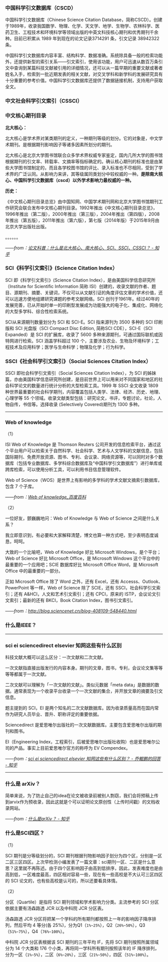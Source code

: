 ### 中国科学引文数据库（CSCD）

中国科学引文数据库（Chinese Science Citation Database，简称CSCD）。创建于1989年，收录我国数学、物理、化学、天文学、地学、生物学、农林科学、医药卫生、工程技术和环境科学等领域出版的中英文科技核心期刊和优秀期刊千余种。目前已积累从 1989 年到现在的论文记录3714291 条，引文记录 38942322条。

中国科学引文数据库内容丰富、结构科学、数据准确。系统除具备一般的检索功能外，还提供新型的索引关系——引文索引，使用该功能，用户可迅速从数百万条引文中查询到某篇科技文献被引用的详细情况，还可以从一篇早期的重要文献或著者姓名入手，检索到一批近期发表的相关文献，对交叉学科和新学科的发展研究具有十分重要的参考价值。中国科学引文数据库还提供了数据链接机制，支持用户获取全文。





### 中文社会科学引文索引（CSSCI）





### 中文核心期刊目录

**北大核心：**

北大核心是学术界对某类期刊的定义，一种期刊等级的划分。它的对象是，中文学术期刊。是根据期刊影响因子等诸多因素所划分的期刊。

北大核心是北京大学图书馆联合众多学术界权威专家鉴定，国内几所大学的图书馆根据期刊的引文率、转载率、文摘率等指标确定的。确认核心期刊的标准也是由某些大学图书馆制定的，而且各学校图书馆的评比、录入标准也不尽相同，受到了学术界的广泛认同。从影响力来讲，其等级属同类划分中较权威的一种。**是除南大核心、中国科学引文数据库（cscd）以外学术影响力最权威的一种。**

**历史：**

《中文核心期刊目录总览》由中国知网、中国学术期刊网和北京大学图书馆期刊工作研究会联合发布中文核心期刊目录。1992年推出《中文核心期刊目录总览》，1996年推出（第二版），2000年推出（第三版），2004年推出（第四版），2008年推出（第五版），2011年推出（第六版），第七版（2014年版）于2015年9月由北京大学出版社出版。

。。。。。。

*——from：[论文科普：什么是北大核心、南大核心、SCI、SSCI、CSSCI？ - 知乎](https://zhuanlan.zhihu.com/p/37187773)* 





### SCI《科学引文索引》(Science Citation Index）

SCI 即《科学引文索引》(Science Citation Index），是由美国科学信息研究所（Institute for Scientific Information 简称 ISI）创建的，收录文献的作者、题目、源期刊、摘要、关键词，不仅可以从文献引证的角度评估文章的学术价值，还可以迅速方便地组建研究课题的参考文献网络。SCI 创刊于1961年。经过40年的发展完善，已从开始时单一的印刷型发展成为功能强大的电子化、集成化、网络化的大型多学科、综合性检索系统。

SCI从来源期刊数量划分为 SCI 和 SCI-E。SCI 指来源刊为 3500 多种的 SCI 印刷版和 SCI 光盘版（SCI Compact Disc Edition, 简称SCI CDE），SCI-E（SCI Expanded）是 SCI 的扩展库，收录了 5600 多种来源期刊，可通过国际联机或因特网进行检索。SCI 涵盖学科超过 100 个，主要涉及农业、生物及环境科学；工程技术及应用科学；医学与生命科学；物理及化学；行为科学。

### SSCI《社会科学引文索引》（Social Sciences Citation Index）

SSCI 即社会科学引文索引（Social Sciences Citation Index），为 SCI 的姊妹篇，亦由美国科学信息研究所创建，是目前世界上可以用来对不同国家和地区的社会科学论文的数量进行统计分析的大型检索工具。1999 年 SSCI 全文收录 1809 种世界最重要的社会科学期刊，内容覆盖包括人类学、法律、经济、历史、地理、心理学等 55 个领域。收录文献类型包括：研究论文，书评，专题讨论，社论，人物自传，书信等。选择收录 (Selectively Covered)期刊为 1300 多种。



---

### Web of knowledge

（1）

ISI Web of Knowledge 是 Thomson Reuters 公司开发的信息检索平台，通过这个平台用户可以检索关于自然科学、社会科学、艺术与人文学科的文献信息，包括国际期刊、免费开放资源、图书、专利、会议录、网络资源等，可以同时对多个数据库（包括专业数据库、多学科综合数据库及“中国科学引文数据库”）进行单库或跨库检索，可以使用分析工具，可以利用书目信息管理软件。

Web of Science（WOS）是世界上有影响的多学科的学术文献文摘索引数据库，包含 7 个子库。

*——from：[Web of knowledge_百度百科](https://baike.baidu.com/item/Web%20of%20Knowledge)*

（2）

 一位好友，颤巍巍地问：Web of Knowledge 与 Web of Science 之间是什么关系？

我立即意识到，有必要和大家解释清楚，博文也算一种方式吧，至少表明态度诚恳，呵呵。

大致的一个比喻吧，Web of Knowledge 好比 Microsoft Windows，是个平台；Web of Science 好比 Microsoft Office，是 Microsoft Windows 这个平台中的最重要的一个应用吧；SCIE 数据库好比 Microsoft Office Word，是 Microsoft Office 中的最重要的一部分。

正如 Microsoft Office 除了 Word 之外，还有 Excel，还有 Accesss、Outlook、PowerPoint 等一样，Web of Science 除了 SCIE，还有 SSCI，社会科学引文索引；还有 A&HCI，人文和艺术引文索引；还有 CPCI，原来的 ISTP，会议论文引文索引；最新的还有 BKCI，Book Citation Index，图书引文索引。

*——from：http://blog.sciencenet.cn/blog-408109-548440.html*



### 什么是IEEE？







---

### sci ei sciencedirect elsevier 知网这些有什么区别

科技文献大概可以这么区分：一次文献和二次文献。

一次文献指直接出版发行的内容本身。期刊的文章，图书，专利，会议论文集等等等等都属于一次文献。

二次文献可以理解为「一次文献的文献」。类似元数据「meta data」是数据的数据。通常表现为一个收录平台收录一个一次文献的集合，并开放文章的摘要及引文信息。

题主提到的 SCI，EI 是两个知名的二次文献数据库。因为收录质量高而在国内常作为研究人员毕业、晋升、职称评定的重要依据。

Sciencedirect 是爱思唯尔出版社的一次文献数据库。主要包含爱思唯尔出版的期刊和图书。

EI（Engineering Index，工程索引，后被爱思唯尔出版社收购）也是爱思唯尔公司的产品。事实上目前爱思唯尔官方的称呼为 EV Compendex。

*——from：[sci ei sciencedirect elsevier 知网这些有什么区别？ - 乔鲲鹏的回答 - 知乎](https://www.zhihu.com/question/26566135/answer/48727223)* 



---



### 什么是 arXiv？

简单来说，为了防止自己的idea在论文被收录前被别人剽窃，我们会将预稿上传到arvix作为预收录，因此这就是个可以证明论文原创性（上传时间戳）的文档收录网站。

*——from：[什么是arXiv？ - 知乎](https://www.zhihu.com/question/31864895)* 



### 什么是SCI四区？

（1）

SCI 期刊是分等级划分的，SCI 期刊根据刊物影响因子划分为四个区，分别是一区二区三区四区。上次早检测小编发表了一篇文章：sci期刊一区、二区是什么意思？这里就不再陈述。由于四个区影响因子由高到低排序，因此，发表难度也是由高到低，一区难度最高，四区相对容易一些，现在有一些高校是不大认可三区四区的 SCI 论文的，也有些高校是认可的，所以还要看具体情。

（2）

分区（Quartile）是指将 SCI 期刊领域和学术影响力分类。主流参考的 SCI 分区依据主要有汤森路透 JCR 以及中科院 JCR 分区表。

汤森路透 JCR 分区将把某一个学科的所有期刊都按照上一年的影响因子降序排列，然后平均 4 等分(各 25%)，分为Q1（`1%~25%`），Q2（`26%~50%`），Q3（`51%~75%`），Q4（`76%~100%`）。

中科院 JCR 分区表根据该 SCI 期刊的三年平均 IF，先将 SCI 期刊按照所属领域分为 14 个大类和 176 个小类，再将同一学科所有期刊按照该年的 IF 降序排列，分为一区（`1%~5%`），二区（`6%~20%`），三区（`21%~50%`），四区（`51%~100%`）。